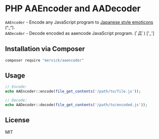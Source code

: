 # PHP AAEncoder and AADecoder

`AAEncoder` - Encode any JavaScript program to [Japanese style emoticons](http://utf-8.jp/public/aaencode.html) (^\_^).  
`AADecoder` - Decode encoded as aaencode JavaScript program. (ﾟДﾟ) ['\_']

## Installation via Composer
```sh
composer require "mervick/aaencoder"
```

## Usage
```php
// Encode:
echo AAEncoder::encode(file_get_contents('/path/to/file.js'));

// Decode:
echo AADecoder::decode(file_get_contents('/path/to/encoded.js'));

```

## License
MIT